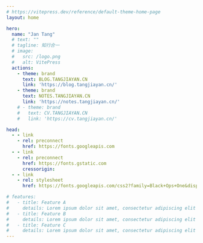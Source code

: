 ```yaml
---
# https://vitepress.dev/reference/default-theme-home-page
layout: home

hero:
  name: "Jan Tang"
  # text: ""
  # tagline: 知行合一
  # image:
  #   src: /logo.png
  #   alt: VitePress
  actions:
    - theme: brand
      text: BLOG.TANGJIAYAN.CN
      link: 'https://blog.tangjiayan.cn/'
    - theme: brand
      text: NOTES.TANGJIAYAN.CN
      link: 'https://notes.tangjiayan.cn/'
    # - theme: brand
    #   text: CV.TANGJIAYAN.CN
    #   link: 'https://cv.tangjiayan.cn/'

head:
  - - link
    - rel: preconnect
      href: https://fonts.googleapis.com
  - - link
    - rel: preconnect
      href: https://fonts.gstatic.com
      cressorigin:
  - - link
    - rel: stylesheet
      href: https://fonts.googleapis.com/css2?family=Black+Ops+One&display=swap

# features:
#   - title: Feature A
#     details: Lorem ipsum dolor sit amet, consectetur adipiscing elit
#   - title: Feature B
#     details: Lorem ipsum dolor sit amet, consectetur adipiscing elit
#   - title: Feature C
#     details: Lorem ipsum dolor sit amet, consectetur adipiscing elit
---
```

